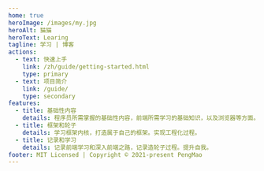 ```yaml
---
home: true
heroImage: /images/my.jpg
heroAlt: 猫猫
heroText: Learing
tagline: 学习 | 博客
actions:
  - text: 快速上手
    link: /zh/guide/getting-started.html
    type: primary
  - text: 项目简介
    link: /guide/
    type: secondary
features:
  - title: 基础性内容
    details: 程序员所需掌握的基础性内容，前端所需学习的基础知识，以及浏览器等方面。
  - title: 框架和轮子
    details: 学习框架内核，打造属于自己的框架。实现工程化过程。
  - title: 记录和学习
    details: 记录前端学习和深入前端之路，记录造轮子过程。提升自我。
footer: MIT Licensed | Copyright © 2021-present PengMao
---
```

